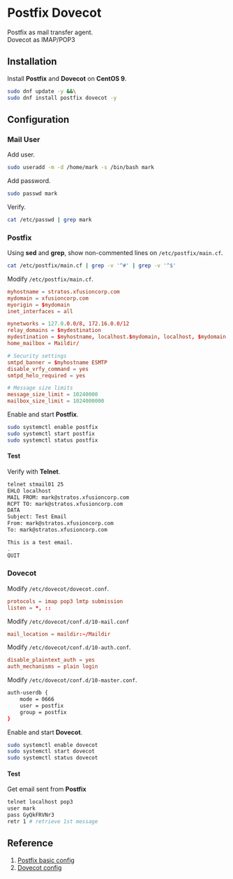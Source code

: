 # Postfix Dovecot
Postfix as mail transfer agent.  
Dovecot as IMAP/POP3

## Installation
Install **Postfix** and **Dovecot** on **CentOS 9**.  
```sh
sudo dnf update -y &&\
sudo dnf install postfix dovecot -y
```

## Configuration
### Mail User
Add user.  
```sh
sudo useradd -m -d /home/mark -s /bin/bash mark
```
Add password.  
```sh
sudo passwd mark
```

Verify.  
```sh
cat /etc/passwd | grep mark
```

### Postfix
Using **sed** and **grep**, show non-commented lines on `/etc/postfix/main.cf`.  
```sh
cat /etc/postfix/main.cf | grep -v '^#' | grep -v '^$'
```

Modify `/etc/postfix/main.cf`.  
```conf
myhostname = stratos.xfusioncorp.com
mydomain = xfusioncorp.com
myorigin = $mydomain
inet_interfaces = all

mynetworks = 127.0.0.0/8, 172.16.0.0/12
relay_domains = $mydestination
mydestination = $myhostname, localhost.$mydomain, localhost, $mydomain
home_mailbox = Maildir/

# Security settings
smtpd_banner = $myhostname ESMTP
disable_vrfy_command = yes
smtpd_helo_required = yes

# Message size limits
message_size_limit = 10240000
mailbox_size_limit = 1024000000
```

Enable and start **Postfix**.  
```sh
sudo systemctl enable postfix
sudo systemctl start postfix
sudo systemctl status postfix
```

#### Test
Verify with **Telnet**.  
```sh
telnet stmail01 25
EHLO localhost
MAIL FROM: mark@stratos.xfusioncorp.com
RCPT TO: mark@stratos.xfusioncorp.com
DATA
Subject: Test Email
From: mark@stratos.xfusioncorp.com
To: mark@stratos.xfusioncorp.com

This is a test email.
.
QUIT
```



### Dovecot
Modify `/etc/dovecot/dovecot.conf`.
```conf
protocols = imap pop3 lmtp submission
listen = *, ::
```

Modify `/etc/dovecot/conf.d/10-mail.conf`  
```conf
mail_location = maildir:~/Maildir
```

Modify `/etc/dovecot/conf.d/10-auth.conf`.  
```conf
disable_plaintext_auth = yes
auth_mechanisms = plain login
```

Modify `/etc/dovecot/conf.d/10-master.conf`.  
```sh
auth-userdb {
    mode = 0666
    user = postfix
    group = postfix
}
```


Enable and start **Dovecot**.  
```sh
sudo systemctl enable dovecot
sudo systemctl start dovecot
sudo systemctl status dovecot
```

#### Test
Get email sent from **Postfix**
```sh
telnet localhost pop3
user mark
pass GyQkFRVNr3
retr 1 # retrieve 1st message
```


## Reference
1. [Postfix basic config](https://www.postfix.org/BASIC_CONFIGURATION_README.html)
2. [Dovecot config](https://doc.dovecot.org/2.4.1/core/config/quick.html)
[]()